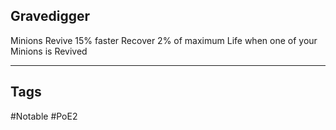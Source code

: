 ## Gravedigger
Minions Revive 15% faster
Recover 2% of maximum Life when one of your Minions is Revived

---
## Tags
#Notable
#PoE2
